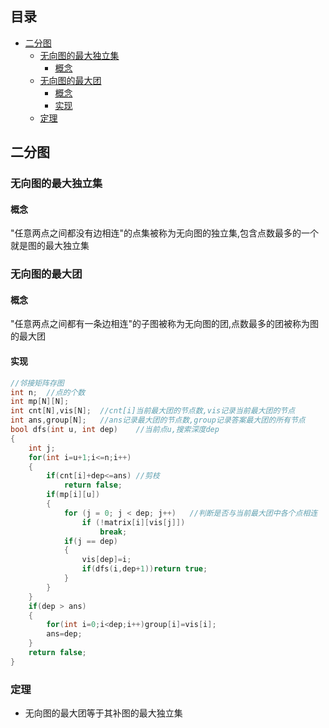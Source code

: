 ## 目录 <!-- omit in toc -->
- [二分图](#二分图)
  - [无向图的最大独立集](#无向图的最大独立集)
    - [概念](#概念)
  - [无向图的最大团](#无向图的最大团)
    - [概念](#概念-1)
    - [实现](#实现)
  - [定理](#定理)

## 二分图
### 无向图的最大独立集
#### 概念
"任意两点之间都没有边相连"的点集被称为无向图的独立集,包含点数最多的一个就是图的最大独立集

### 无向图的最大团
#### 概念
"任意两点之间都有一条边相连"的子图被称为无向图的团,点数最多的团被称为图的最大团
#### 实现
```cpp
//邻接矩阵存图
int n;  //点的个数
int mp[N][N];
int cnt[N],vis[N];  //cnt[i]当前最大团的节点数,vis记录当前最大团的节点
int ans,group[N];   //ans记录最大团的节点数,group记录答案最大团的所有节点
bool dfs(int u, int dep)    //当前点u,搜索深度dep
{
    int j;
    for(int i=u+1;i<=n;i++)
    {
        if(cnt[i]+dep<=ans) //剪枝
            return false;
        if(mp[i][u])
        {
            for (j = 0; j < dep; j++)   //判断是否与当前最大团中各个点相连
                if (!matrix[i][vis[j]])
                    break;
            if(j == dep)
            {
                vis[dep]=i;
                if(dfs(i,dep+1))return true;
            }
        }
    }
    if(dep > ans)
    {
        for(int i=0;i<dep;i++)group[i]=vis[i];
        ans=dep;
    }
    return false;
}
```
### 定理
* 无向图的最大团等于其补图的最大独立集